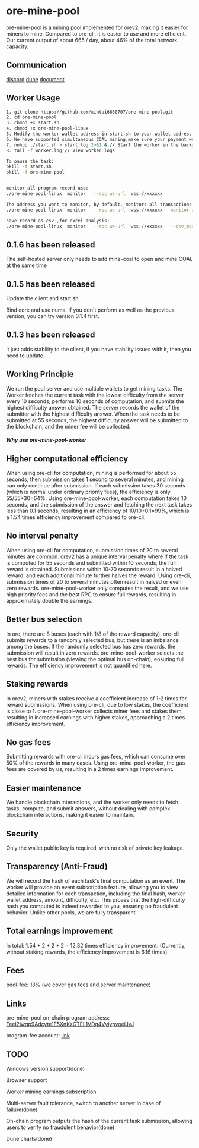 # ore-mine-pool

ore-mine-pool is a mining pool implemented for orev2, making it easier for miners to mine. Compared to ore-cli, it is easier to use and more efficient.
Our current output of about 665 / day, about 46% of the total network capacity.

## Communication

[discord](https://discord.gg/PjpqgmJkkY)
[dune](https://dune.com/oreminepool/ore-mine-pool-dashboard)
[document](https://minership.gitbook.io/ore-mine-pool-tutorial)

## Worker Usage

```bash
1. git clone https://github.com/xintai6660707/ore-mine-pool.git
2. cd ore-mine-pool
3. chmod +x start.sh
4. chmod +x ore-mine-pool-linux
5. Modify the worker-wallet-address in start.sh to your wallet address and ensure the wallet has the corresponding ore AssociatedToken address. if there is no ORE to your wallet account, purchase a little.
6. We have supported simultaneous COAL mining,make sure your payment wallet with COAL accounts E3yUqBNTZxV8ELvW99oRLC7z4ddbJqqR4NphwrMug9zu (address), if there is no COAL to your wallet account, purchase a little. will automatically start receiving COAL rewards at the same time
7. nohup ./start.sh > start.log 2>&1 & // Start the worker in the background
8. tail -f worker.log // View worker logs

To pause the task:
pkill -f start.sh
pkill -f ore-mine-pool


monitor all program record use:
./ore-mine-pool-linux  monitor   --rpc-ws-url  wss://xxxxxx

The address you want to monitor, by default, monitors all transactions throughout the program. You can fill in your wallet address to monitor only your wallet:
./ore-mine-pool-linux  monitor   --rpc-ws-url  wss://xxxxxx --monitor-address  your-wallet-address

save record as csv ,for excel analysis:
./ore-mine-pool-linux  monitor   --rpc-ws-url  wss://xxxxxx   --csv_mode

```
## 0.1.6 has been released

The self-hosted server only needs to add mine-coal to open and mine COAL at the same time

## 0.1.5 has been released

Update the client and  start.sh

Bind core and use numa. If you don't perform as well as the previous version, you can try version 0.1.4 first.

## 0.1.3 has been released

it just adds stability to the client, if you have stability issues with it, then you need to update.


## Working Principle


We run the pool server and use multiple wallets to get mining tasks. The Worker fetches the current task with the lowest difficulty from the server every 10 seconds, performs 10 seconds of computation, and submits the highest difficulty answer obtained. The server records the wallet of the submitter with the highest difficulty answer. When the task needs to be submitted at 55 seconds, the highest difficulty answer will be submitted to the blockchain, and the miner fee will be collected.  

##### Why use ore-mine-pool-worker

## Higher computational efficiency

When using ore-cli for computation, mining is performed for about 55 seconds, then submission takes 1 second to several minutes, and mining can only continue after submission. If each submission takes 30 seconds (which is normal under ordinary priority fees), the efficiency is only 55/55+30=64%. Using ore-mine-pool-worker, each computation takes 10 seconds, and the submission of the answer and fetching the next task takes less than 0.1 seconds, resulting in an efficiency of 10/10+0.1=99%, which is a 1.54 times efficiency improvement compared to ore-cli.  

## No interval penalty

When using ore-cli for computation, submission times of 20 to several minutes are common. orev2 has a unique interval penalty where if the task is computed for 55 seconds and submitted within 10 seconds, the full reward is obtained. Submissions within 10-70 seconds result in a halved reward, and each additional minute further halves the reward. Using ore-cli, submission times of 20 to several minutes often result in halved or even zero rewards. ore-mine-pool-worker only computes the result, and we use high priority fees and the best RPC to ensure full rewards, resulting in approximately double the earnings.  

## Better bus selection

In ore, there are 8 buses (each with 1/8 of the reward capacity). ore-cli submits rewards to a randomly selected bus, but there is an imbalance among the buses. If the randomly selected bus has zero rewards, the submission will result in zero rewards. ore-mine-pool-worker selects the best bus for submission (viewing the optimal bus on-chain), ensuring full rewards. The efficiency improvement is not quantified here.  

## Staking rewards

In orev2, miners with stakes receive a coefficient increase of 1-2 times for reward submissions. When using ore-cli, due to low stakes, the coefficient is close to 1. ore-mine-pool-worker collects miner fees and stakes them, resulting in increased earnings with higher stakes, approaching a 2 times efficiency improvement.  

## No gas fees

Submitting rewards with ore-cli incurs gas fees, which can consume over 50% of the rewards in many cases. Using ore-mine-pool-worker, the gas fees are covered by us, resulting in a 2 times earnings improvement.  
## Easier maintenance

We handle blockchain interactions, and the worker only needs to fetch tasks, compute, and submit answers, without dealing with complex blockchain interactions, making it easier to maintain.  

## Security

Only the wallet public key is required, with no risk of private key leakage.  

## Transparency (Anti-Fraud)

We will record the hash of each task's final computation as an event. The worker will provide an event subscription feature, allowing you to view detailed information for each transaction, including the final hash, worker wallet address, amount, difficulty, etc. This proves that the high-difficulty hash you computed is indeed rewarded to you, ensuring no fraudulent behavior. Unlike other pools, we are fully transparent.

## Total earnings improvement

In total: 1.54 * 2 * 2 * 2 = 12.32 times efficiency improvement. (Currently, without staking rewards, the efficiency improvement is 6.16 times)  

## Fees


pool-fee: 13% (we cover gas fees and server maintenance)  



## Links
ore-mine-pool on-chain program address: [Feei2iwqp9Adcyte1F5XnKzGTFL1VDg4VyiypvoeiJyJ](https://solscan.io/account/Feei2iwqp9Adcyte1F5XnKzGTFL1VDg4VyiypvoeiJyJ)

program-fee account: [link](https://solscan.io/account/4756i3S8EPsTvKjVvUaCbP9JF8JpjQW7AmXEZnGeZDhp)


## TODO

Windows version support(done)

Browser support

Worker mining earnings subscription

Multi-server fault tolerance, switch to another server in case of failure(done)

On-chain program outputs the hash of the current task submission, allowing users to verify no fraudulent behavior(done)

Dune charts(done)
